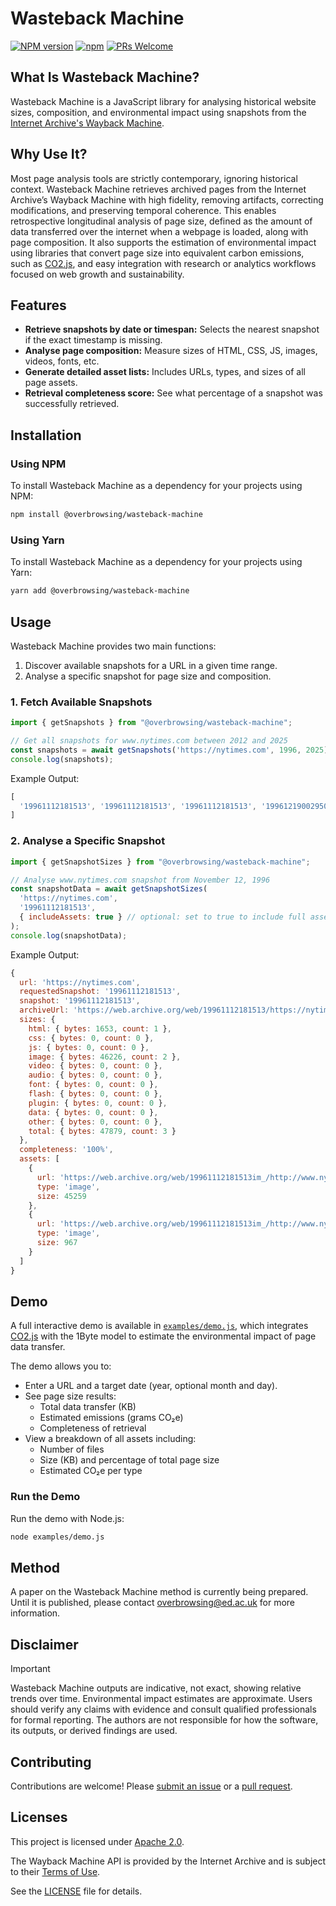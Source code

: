 # Wasteback Machine

[![NPM version](https://img.shields.io/npm/v/@overbrowsing/wasteback-machine.svg)](https://www.npmjs.com/package/@overbrowsing/wasteback-machine)
[![npm](https://img.shields.io/npm/dt/@overbrowsing/wasteback-machine.svg)](https://www.npmtrends.com/@overbrowsing/wasteback-machine)
[![PRs Welcome](https://img.shields.io/badge/PRs-welcome-brightgreen.svg)](https://egghead.io/courses/how-to-contribute-to-an-open-source-project-on-github)

## What Is Wasteback Machine?

Wasteback Machine is a JavaScript library for analysing historical website sizes, composition, and environmental impact using snapshots from the [Internet Archive's Wayback Machine](https://web.archive.org).

## Why Use It?

Most page analysis tools are strictly contemporary, ignoring historical context. Wasteback Machine retrieves archived pages from the Internet Archive’s Wayback Machine with high fidelity, removing artifacts, correcting modifications, and preserving temporal coherence. This enables retrospective longitudinal analysis of page size, defined as the amount of data transferred over the internet when a webpage is loaded, along with page composition. It also supports the estimation of environmental impact using libraries that convert page size into equivalent carbon emissions, such as [CO2.js](https://developers.thegreenwebfoundation.org/co2js/overview), and easy integration with research or analytics workflows focused on web growth and sustainability.

## Features

- **Retrieve snapshots by date or timespan:** Selects the nearest snapshot if the exact timestamp is missing.
- **Analyse page composition:** Measure sizes of HTML, CSS, JS, images, videos, fonts, etc.
- **Generate detailed asset lists:** Includes URLs, types, and sizes of all page assets.
- **Retrieval completeness score:** See what percentage of a snapshot was successfully retrieved.

## Installation

### Using NPM

To install Wasteback Machine as a dependency for your projects using NPM:

```sh
npm install @overbrowsing/wasteback-machine
```

### Using Yarn

To install Wasteback Machine as a dependency for your projects using Yarn:

```sh
yarn add @overbrowsing/wasteback-machine
```

## Usage

Wasteback Machine provides two main functions:

1. Discover available snapshots for a URL in a given time range.
2. Analyse a specific snapshot for page size and composition.

### 1. Fetch Available Snapshots

```javascript
import { getSnapshots } from "@overbrowsing/wasteback-machine";

// Get all snapshots for www.nytimes.com between 2012 and 2025
const snapshots = await getSnapshots('https://nytimes.com', 1996, 2025);
console.log(snapshots);
```

Example Output:

```javascript
[
  '19961112181513', '19961112181513', '19961112181513', '19961219002950', ...
]
```

### 2. Analyse a Specific Snapshot

```javascript
import { getSnapshotSizes } from "@overbrowsing/wasteback-machine";

// Analyse www.nytimes.com snapshot from November 12, 1996
const snapshotData = await getSnapshotSizes(
  'https://nytimes.com',
  '19961112181513',
  { includeAssets: true } // optional: set to true to include full asset list
);
console.log(snapshotData);
```

Example Output:

```js
{
  url: 'https://nytimes.com',
  requestedSnapshot: '19961112181513',
  snapshot: '19961112181513',
  archiveUrl: 'https://web.archive.org/web/19961112181513/https://nytimes.com',
  sizes: {
    html: { bytes: 1653, count: 1 },
    css: { bytes: 0, count: 0 },
    js: { bytes: 0, count: 0 },
    image: { bytes: 46226, count: 2 },
    video: { bytes: 0, count: 0 },
    audio: { bytes: 0, count: 0 },
    font: { bytes: 0, count: 0 },
    flash: { bytes: 0, count: 0 },
    plugin: { bytes: 0, count: 0 },
    data: { bytes: 0, count: 0 },
    other: { bytes: 0, count: 0 },
    total: { bytes: 47879, count: 3 }
  },
  completeness: '100%',
  assets: [
    {
      url: 'https://web.archive.org/web/19961112181513im_/http://www.nytimes.com/index.gif',
      type: 'image',
      size: 45259
    },
    {
      url: 'https://web.archive.org/web/19961112181513im_/http://www.nytimes.com/free-images/marker.gif',
      type: 'image',
      size: 967
    }
  ]
}
```

## Demo

A full interactive demo is available in [`examples/demo.js`](examples/demo.js), which integrates [CO2.js](https://developers.thegreenwebfoundation.org/co2js/overview) with the 1Byte model to estimate the environmental impact of page data transfer.

The demo allows you to:
- Enter a URL and a target date (year, optional month and day).
- See page size results:
  - Total data transfer (KB)
  - Estimated emissions (grams CO₂e)
  - Completeness of retrieval
- View a breakdown of all assets including:
  - Number of files
  - Size (KB) and percentage of total page size
  - Estimated CO₂e per type

### Run the Demo

Run the demo with Node.js:

```bash
node examples/demo.js
```

## Method

A paper on the Wasteback Machine method is currently being prepared. Until it is published, please contact overbrowsing@ed.ac.uk for more information.

## Disclaimer

> [!IMPORTANT]
> Wasteback Machine outputs are indicative, not exact, showing relative trends over time. Environmental impact estimates are approximate. Users should verify any claims with evidence and consult qualified professionals for formal reporting. The authors are not responsible for how the software, its outputs, or derived findings are used.

## Contributing

Contributions are welcome! Please [submit an issue](https://github.com/overbrowsing/wasteback-machine/issues) or a [pull request](https://github.com/overbrowsing/wasteback-machine/pulls).

## Licenses

This project is licensed under [Apache 2.0](https://tldrlegal.com/license/apache-license-2.0-(apache-2.0)).

The Wayback Machine API is provided by the Internet Archive and is subject to their [Terms of Use](https://archive.org/about/terms).

See the [LICENSE](/LICENSE) file for details.